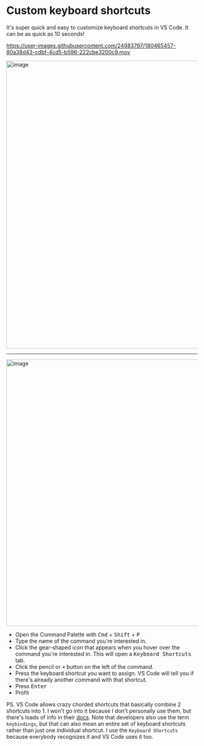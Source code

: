 # Custom keyboard shortcuts

It's super quick and easy to customize keyboard shortcuts in VS Code. It can be as quick as 10 seconds!

https://user-images.githubusercontent.com/24983797/180465457-80a38d43-cdbf-4cd5-b596-222cbe3200c9.mov

<img width="758" alt="image" src="https://user-images.githubusercontent.com/24983797/180466381-f0a38443-4e2f-4748-8437-90f24d36a731.png">

---
<img width="702" alt="image" src="https://user-images.githubusercontent.com/24983797/180466696-d2199277-28cb-4e45-8575-67ea910aea02.png">

- Open the Command Palette with <kbd>Cmd</kbd> + <kbd>Shift</kbd> + <kbd>P</kbd>
- Type the name of the command you're interested in.
- Click the gear-shaped icon that appears when you hover over the command you're interested in. This will open a <kbd>Keyboard Shortcuts</kbd> tab.
- Click the pencil or <kbd>+</kbd> button on the left of the command.
- Press the keyboard shortcut you want to assign. VS Code will tell you if there's already another command with that shortcut.
- Press <kbd>Enter</kbd>
- Profit

PS. VS Code allows crazy chorded shortcuts that basically combine 2 shortcuts into 1. I won't go into it because I don't personally use them, but there's loads of info in their [docs](https://code.visualstudio.com/docs/getstarted/keybindings). Note that developers also use the term `keybindings`, but that can also mean an entire set of keyboard shortcuts rather than just one individual shortcut. I use the `Keyboard Shortcuts` because everybody recognizes it and VS Code uses it too.